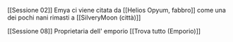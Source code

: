 [[Sessione 02]]
Emya ci viene citata da [[Helios Opyum, fabbro]] come una dei pochi nani rimasti a [[SilveryMoon (città)]]


[[Sessione 08]]
Proprietaria dell' emporio [[Trova tutto (Emporio)]]


